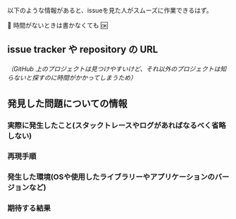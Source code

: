 以下のような情報があると、issueを見た人がスムーズに作業できるはず。

:thought_balloon: 時間がないときは書かなくても :ok:

## issue tracker や repository の URL
###### （GitHub 上のプロジェクトは見つけやすいけど、それ以外のプロジェクトは知らないと探すのに時間がかかってしまうため）

## 発見した問題についての情報

### 実際に発生したこと(スタックトレースやログがあればなるべく省略しない)

### 再現手順

### 発生した環境(OSや使用したライブラリーやアプリケーションのバージョンなど)

### 期待する結果
